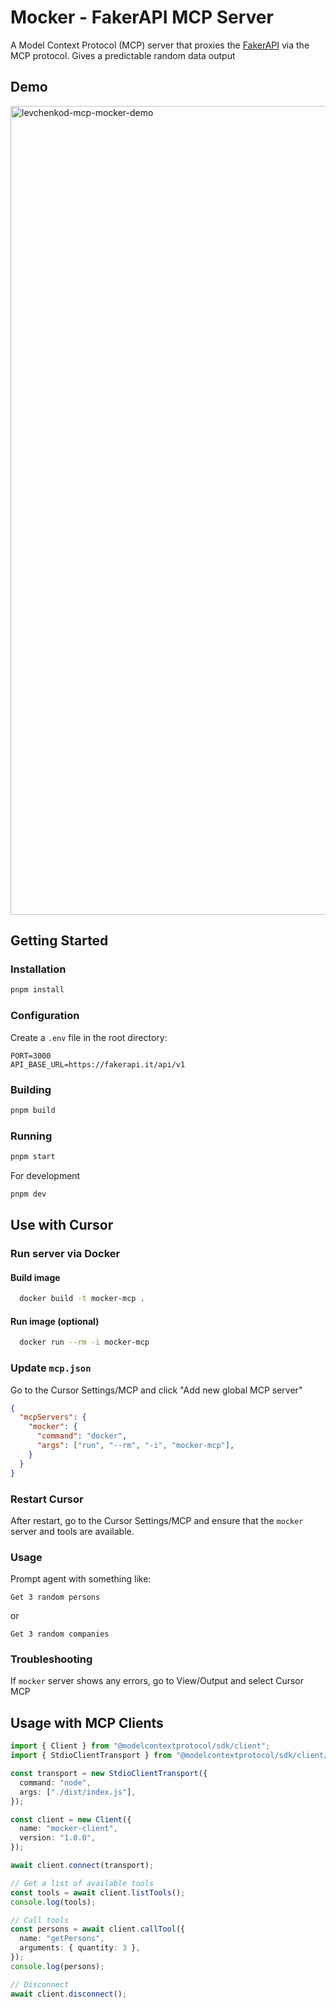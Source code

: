 # Mocker - FakerAPI MCP Server

A Model Context Protocol (MCP) server that proxies the [FakerAPI](https://fakerapi.it) via the MCP protocol. Gives a predictable random data output

## Demo

<img width="1294" alt="levchenkod-mcp-mocker-demo" src="https://github.com/user-attachments/assets/57bba499-c4b4-4cec-9f26-81d92530a34f" />

## Getting Started

### Installation

```bash
pnpm install
```

### Configuration

Create a `.env` file in the root directory:

```
PORT=3000
API_BASE_URL=https://fakerapi.it/api/v1
```

### Building

```bash
pnpm build
```

### Running

```bash
pnpm start
```

For development

```bash
pnpm dev
```

## Use with Cursor

### Run server via Docker

#### Build image

```sh
  docker build -t mocker-mcp .
```

#### Run image (optional)

```sh
  docker run --rm -i mocker-mcp
```

### Update `mcp.json`

Go to the Cursor Settings/MCP and click "Add new global MCP server"

```json
{
  "mcpServers": {
    "mocker": {
      "command": "docker",
      "args": ["run", "--rm", "-i", "mocker-mcp"],
    }
  }
}
```

### Restart Cursor

After restart, go to the Cursor Settings/MCP and ensure that the `mocker` server and tools are available.

### Usage

Prompt agent with something like:

```
Get 3 random persons
```

or 

```
Get 3 random companies

```

### Troubleshooting

If `mocker` server shows any errors, go to View/Output and select Cursor MCP

## Usage with MCP Clients

```typescript
import { Client } from "@modelcontextprotocol/sdk/client";
import { StdioClientTransport } from "@modelcontextprotocol/sdk/client/stdio";

const transport = new StdioClientTransport({
  command: "node",
  args: ["./dist/index.js"],
});

const client = new Client({
  name: "mocker-client",
  version: "1.0.0",
});

await client.connect(transport);

// Get a list of available tools
const tools = await client.listTools();
console.log(tools);

// Call tools
const persons = await client.callTool({
  name: "getPersons",
  arguments: { quantity: 3 },
});
console.log(persons);

// Disconnect
await client.disconnect();
```
